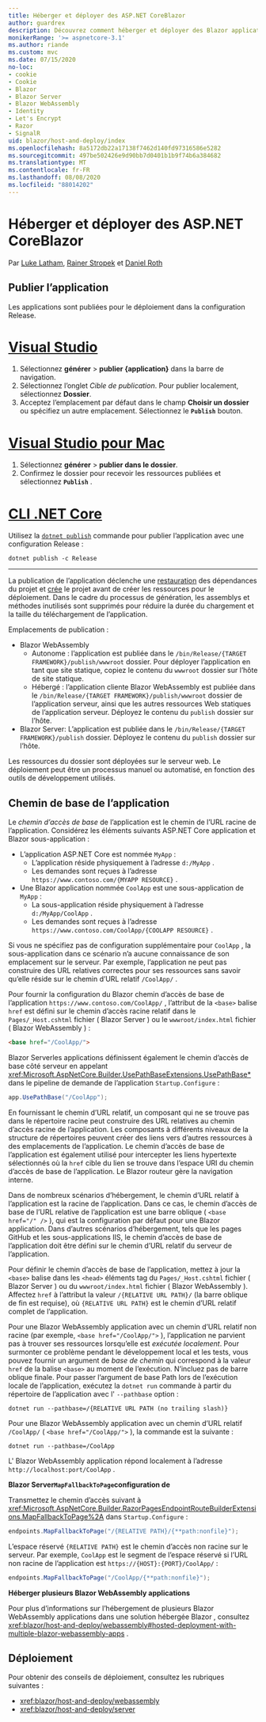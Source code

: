 ```yaml
---
title: Héberger et déployer des ASP.NET CoreBlazor
author: guardrex
description: Découvrez comment héberger et déployer des Blazor applications.
monikerRange: '>= aspnetcore-3.1'
ms.author: riande
ms.custom: mvc
ms.date: 07/15/2020
no-loc:
- cookie
- Cookie
- Blazor
- Blazor Server
- Blazor WebAssembly
- Identity
- Let's Encrypt
- Razor
- SignalR
uid: blazor/host-and-deploy/index
ms.openlocfilehash: 8a5172db22a17138f7462d140fd97316586e5282
ms.sourcegitcommit: 497be502426e9d90bb7d0401b1b9f74b6a384682
ms.translationtype: MT
ms.contentlocale: fr-FR
ms.lasthandoff: 08/08/2020
ms.locfileid: "88014202"
---
```

# <a name="host-and-deploy-aspnet-core-no-locblazor"></a>Héberger et déployer des ASP.NET CoreBlazor

Par [Luke Latham](https://github.com/guardrex), [Rainer Stropek](https://www.timecockpit.com) et [Daniel Roth](https://github.com/danroth27)

## <a name="publish-the-app"></a>Publier l’application

Les applications sont publiées pour le déploiement dans la configuration Release.

# <a name="visual-studio"></a>[Visual Studio](#tab/visual-studio)

1. Sélectionnez **générer**  >  **publier {application}** dans la barre de navigation.
1. Sélectionnez l’onglet *Cible de publication*. Pour publier localement, sélectionnez **Dossier**.
1. Acceptez l’emplacement par défaut dans le champ **Choisir un dossier** ou spécifiez un autre emplacement. Sélectionnez le **`Publish`** bouton.

# <a name="visual-studio-for-mac"></a>[Visual Studio pour Mac](#tab/visual-studio-mac)

1. Sélectionnez **générer**  >  **publier dans le dossier**.
1. Confirmez le dossier pour recevoir les ressources publiées et sélectionnez **`Publish`** .

# <a name="net-core-cli"></a>[CLI .NET Core](#tab/netcore-cli)

Utilisez la [`dotnet publish`](/dotnet/core/tools/dotnet-publish) commande pour publier l’application avec une configuration Release :

```dotnetcli
dotnet publish -c Release
```

---

La publication de l’application déclenche une [restauration](/dotnet/core/tools/dotnet-restore) des dépendances du projet et [crée](/dotnet/core/tools/dotnet-build) le projet avant de créer les ressources pour le déploiement. Dans le cadre du processus de génération, les assemblys et méthodes inutilisés sont supprimés pour réduire la durée du chargement et la taille du téléchargement de l’application.

Emplacements de publication :

* Blazor WebAssembly
  * Autonome : l’application est publiée dans le `/bin/Release/{TARGET FRAMEWORK}/publish/wwwroot` dossier. Pour déployer l’application en tant que site statique, copiez le contenu du `wwwroot` dossier sur l’hôte de site statique.
  * Hébergé : l’application cliente Blazor WebAssembly est publiée dans le `/bin/Release/{TARGET FRAMEWORK}/publish/wwwroot` dossier de l’application serveur, ainsi que les autres ressources Web statiques de l’application serveur. Déployez le contenu du `publish` dossier sur l’hôte.
* Blazor Server: L’application est publiée dans le `/bin/Release/{TARGET FRAMEWORK}/publish` dossier. Déployez le contenu du `publish` dossier sur l’hôte.

Les ressources du dossier sont déployées sur le serveur web. Le déploiement peut être un processus manuel ou automatisé, en fonction des outils de développement utilisés.

## <a name="app-base-path"></a>Chemin de base de l’application

Le *chemin d’accès de base* de l’application est le chemin de l’URL racine de l’application. Considérez les éléments suivants ASP.NET Core application et Blazor sous-application :

* L’application ASP.NET Core est nommée `MyApp` :
  * L’application réside physiquement à l’adresse `d:/MyApp` .
  * Les demandes sont reçues à l’adresse `https://www.contoso.com/{MYAPP RESOURCE}` .
* Une Blazor application nommée `CoolApp` est une sous-application de `MyApp` :
  * La sous-application réside physiquement à l’adresse `d:/MyApp/CoolApp` .
  * Les demandes sont reçues à l’adresse `https://www.contoso.com/CoolApp/{COOLAPP RESOURCE}` .

Si vous ne spécifiez pas de configuration supplémentaire pour `CoolApp` , la sous-application dans ce scénario n’a aucune connaissance de son emplacement sur le serveur. Par exemple, l’application ne peut pas construire des URL relatives correctes pour ses ressources sans savoir qu’elle réside sur le chemin d’URL relatif `/CoolApp/` .

Pour fournir la configuration du Blazor chemin d’accès de base de l’application `https://www.contoso.com/CoolApp/` , l’attribut de la `<base>` balise `href` est défini sur le chemin d’accès racine relatif dans le `Pages/_Host.cshtml` fichier ( Blazor Server ) ou le `wwwroot/index.html` fichier ( Blazor WebAssembly ) :

```html
<base href="/CoolApp/">
```

Blazor Serverles applications définissent également le chemin d’accès de base côté serveur en appelant <xref:Microsoft.AspNetCore.Builder.UsePathBaseExtensions.UsePathBase*> dans le pipeline de demande de l’application `Startup.Configure` :

```csharp
app.UsePathBase("/CoolApp");
```

En fournissant le chemin d’URL relatif, un composant qui ne se trouve pas dans le répertoire racine peut construire des URL relatives au chemin d’accès racine de l’application. Les composants à différents niveaux de la structure de répertoires peuvent créer des liens vers d’autres ressources à des emplacements de l’application. Le chemin d’accès de base de l’application est également utilisé pour intercepter les liens hypertexte sélectionnés où la `href` cible du lien se trouve dans l’espace URI du chemin d’accès de base de l’application. Le Blazor routeur gère la navigation interne.

Dans de nombreux scénarios d’hébergement, le chemin d’URL relatif à l’application est la racine de l’application. Dans ce cas, le chemin d’accès de base de l’URL relative de l’application est une barre oblique ( `<base href="/" />` ), qui est la configuration par défaut pour une Blazor application. Dans d’autres scénarios d’hébergement, tels que les pages GitHub et les sous-applications IIS, le chemin d’accès de base de l’application doit être défini sur le chemin d’URL relatif du serveur de l’application.

Pour définir le chemin d’accès de base de l’application, mettez à jour la `<base>` balise dans les `<head>` éléments tag du `Pages/_Host.cshtml` fichier ( Blazor Server ) ou du `wwwroot/index.html` fichier ( Blazor WebAssembly ). Affectez `href` à l’attribut la valeur `/{RELATIVE URL PATH}/` (la barre oblique de fin est requise), où `{RELATIVE URL PATH}` est le chemin d’URL relatif complet de l’application.

Pour une Blazor WebAssembly application avec un chemin d’URL relatif non racine (par exemple, `<base href="/CoolApp/">` ), l’application ne parvient pas à trouver ses ressources lorsqu’elle est *exécutée localement*. Pour surmonter ce problème pendant le développement local et les tests, vous pouvez fournir un argument de *base de chemin* qui correspond à la valeur `href` de la balise `<base>` au moment de l’exécution. N’incluez pas de barre oblique finale. Pour passer l’argument de base Path lors de l’exécution locale de l’application, exécutez la `dotnet run` commande à partir du répertoire de l’application avec l' `--pathbase` option :

```dotnetcli
dotnet run --pathbase=/{RELATIVE URL PATH (no trailing slash)}
```

Pour une Blazor WebAssembly application avec un chemin d’URL relatif `/CoolApp/` ( `<base href="/CoolApp/">` ), la commande est la suivante :

```dotnetcli
dotnet run --pathbase=/CoolApp
```

L' Blazor WebAssembly application répond localement à l’adresse `http://localhost:port/CoolApp` .

**Blazor Server`MapFallbackToPage`configuration de**

Transmettez le chemin d’accès suivant à <xref:Microsoft.AspNetCore.Builder.RazorPagesEndpointRouteBuilderExtensions.MapFallbackToPage%2A> dans `Startup.Configure` :

```csharp
endpoints.MapFallbackToPage("/{RELATIVE PATH}/{**path:nonfile}");
```

L’espace réservé `{RELATIVE PATH}` est le chemin d’accès non racine sur le serveur. Par exemple, `CoolApp` est le segment de l’espace réservé si l’URL non racine de l’application est `https://{HOST}:{PORT}/CoolApp/` :

```csharp
endpoints.MapFallbackToPage("/CoolApp/{**path:nonfile}");
```

**Héberger plusieurs Blazor WebAssembly applications**

Pour plus d’informations sur l’hébergement de plusieurs Blazor WebAssembly applications dans une solution hébergée Blazor , consultez <xref:blazor/host-and-deploy/webassembly#hosted-deployment-with-multiple-blazor-webassembly-apps> .

## <a name="deployment"></a>Déploiement

Pour obtenir des conseils de déploiement, consultez les rubriques suivantes :

* <xref:blazor/host-and-deploy/webassembly>
* <xref:blazor/host-and-deploy/server>
